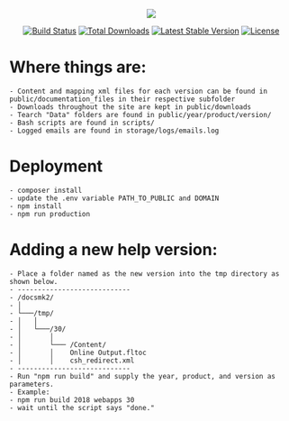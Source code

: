 <p align="center"><img src="https://laravel.com/assets/img/components/logo-laravel.svg"></p>

<p align="center">
<a href="https://travis-ci.org/laravel/framework"><img src="https://travis-ci.org/laravel/framework.svg" alt="Build Status"></a>
<a href="https://packagist.org/packages/laravel/framework"><img src="https://poser.pugx.org/laravel/framework/d/total.svg" alt="Total Downloads"></a>
<a href="https://packagist.org/packages/laravel/framework"><img src="https://poser.pugx.org/laravel/framework/v/stable.svg" alt="Latest Stable Version"></a>
<a href="https://packagist.org/packages/laravel/framework"><img src="https://poser.pugx.org/laravel/framework/license.svg" alt="License"></a>
</p>

# Where things are:

    - Content and mapping xml files for each version can be found in public/documentation_files in their respective subfolder
    - Downloads throughout the site are kept in public/downloads
    - Tearch "Data" folders are found in public/year/product/version/
    - Bash scripts are found in scripts/
    - Logged emails are found in storage/logs/emails.log

# Deployment

    - composer install
    - update the .env variable PATH_TO_PUBLIC and DOMAIN
    - npm install
    - npm run production

# Adding a new help version:

    - Place a folder named as the new version into the tmp directory as shown below.
    - ----------------------------
    - /docsmk2/
    - │
    - └───/tmp/
    - │   │  
    - │   └───/30/
    - │       │   
    - │       └─── /Content/
    - │       │    Online Output.fltoc
    - │       │    csh_redirect.xml
    - ----------------------------
    - Run "npm run build" and supply the year, product, and version as parameters.
    - Example:
    - npm run build 2018 webapps 30
    - wait until the script says "done." 



